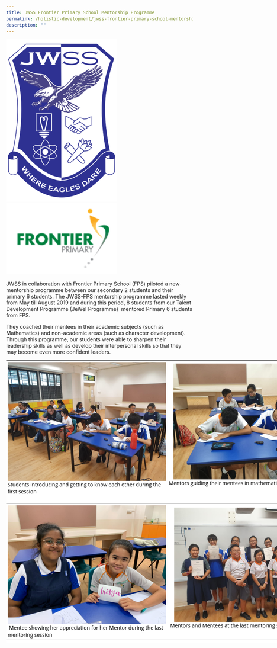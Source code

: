 ```yaml
---
title: JWSS Frontier Primary School Mentorship Programme
permalink: /holistic-development/jwss-frontier-primary-school-mentorship-programme/
description: ""
---
```


<img src="/images/JWSS%20School%20Crest.png" 
         style="width:300px"
	/>
<br>
<img src="/images/fps.png" 
         style="width:300px"
	/>
<br>


JWSS in collaboration with Frontier Primary School (FPS) piloted a new mentorship programme between our secondary 2 students and their primary 6 students. The JWSS-FPS mentorship programme lasted weekly from May till August 2019 and during this period, 8 students from our Talent Development Programme (JeWel Programme)&nbsp; mentored Primary 6 students from FPS.  

They coached their mentees in their academic subjects (such as Mathematics) and non-academic areas (such as character development). Through this programme, our students were able to sharpen their leadership skills as well as develop their interpersonal skills so that they may become even more confident leaders.

  

<table style="margin: auto; outline: 0px; padding: 0px; border-collapse: collapse; clear: both; border: none; color: rgb(0, 0, 0); font-family: &quot;Open Sans&quot;, sans-serif; font-size: 14px; font-style: normal; font-variant-ligatures: normal; font-variant-caps: normal; font-weight: 400; letter-spacing: normal; orphans: 2; text-align: left; text-transform: none; white-space: normal; widows: 2; word-spacing: 0px; -webkit-text-stroke-width: 0px; background-color: rgb(255, 255, 255); text-decoration-thickness: initial; text-decoration-style: initial; text-decoration-color: initial; width: 885.75px; height: 764px;" class="ive_eobj_center iveo_table ives_tab_simple"><tbody style="margin: 0px; outline: 0px; padding: 0px;"><tr style="margin: 0px; outline: 0px; padding: 0px;"><td style="margin: 0px; outline: 0px; padding: 4px; text-align: left; background-color: transparent; border-bottom: 1px solid rgb(170, 170, 170); color: inherit; width: 435px;"><img style="margin: auto; outline: none; padding: 0px; border: none; clear: both; display: block;" class="ive_eobj_center" alt="mentor 4.jpg" width="100%" src="/images/mentor%204.jpg">Students introducing and getting to know each other during the first session<br style="margin: 0px; outline: 0px; padding: 0px;"><br style="margin: 0px; outline: 0px; padding: 0px;"></td><td style="margin: 0px; outline: 0px; padding: 4px; text-align: left; background-color: transparent; border-bottom: 1px solid rgb(170, 170, 170); color: inherit; width: 450px;"><img style="margin: auto; outline: none; padding: 0px; border: none; clear: both; display: block; width: 418px; height: 313px;" class="ive_eobj_center" alt="mentor 5.jpg" width="100%" src="/images/mentor%205.jpg">Mentors guiding their mentees in mathematics<br style="margin: 0px; outline: 0px; padding: 0px;"><br style="margin: 0px; outline: 0px; padding: 0px;"><br style="margin: 0px; outline: 0px; padding: 0px;"></td></tr><tr style="margin: 0px; outline: 0px; padding: 0px;"><td style="margin: 0px; outline: 0px; padding: 4px; text-align: left; background-color: transparent; border-bottom: 1px solid rgb(170, 170, 170); color: inherit;"><img style="margin: auto; outline: none; padding: 0px; border: none; clear: both; display: block;" class="ive_eobj_center" alt="mentor 2.jpg" width="100%" src="/images/mentor%202.jpg">&nbsp;Mentee showing her appreciation for her Mentor during the last mentoring session<br style="margin: 0px; outline: 0px; padding: 0px;"></td><td style="margin: 0px; outline: 0px; padding: 4px; text-align: left; background-color: transparent; border-bottom: 1px solid rgb(170, 170, 170); color: inherit;"><img style="margin: auto; outline: none; padding: 0px; border: none; clear: both; display: block; width: 413px; height: 309px;" class="ive_eobj_center" alt="mentor 1.jpg" width="100%" src="/images/mentor%201.jpg">&nbsp;Mentors and Mentees at the last mentoring session<br style="margin: 0px; outline: 0px; padding: 0px;"><br style="margin: 0px; outline: 0px; padding: 0px;"></td></tr></tbody></table>